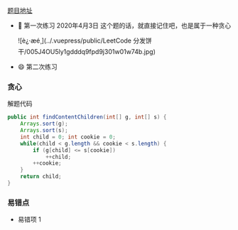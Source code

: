 [题目地址](https://leetcode-cn.com/problems/assign-cookies/)



- :slightly_smiling_face: 第一次练习 2020年4月3日 这个题的话，就直接记住吧，也是属于一种贪心

	![è¿·æé¸­](../.vuepress/public/LeetCode  分发饼干/005J4OU5ly1gdddq9fpd9j301w01w74b.jpg)

- :smile: 第二次练习 



### 贪心

解题代码

```java
public int findContentChildren(int[] g, int[] s) {
    Arrays.sort(g);
    Arrays.sort(s);
    int child = 0; int cookie = 0;
    while(child < g.length && cookie < s.length) {
        if (g[child] <= s[cookie])
            ++child;
        ++cookie;
    }
    return child;
}
```



### 易错点

- 易错项 1 
